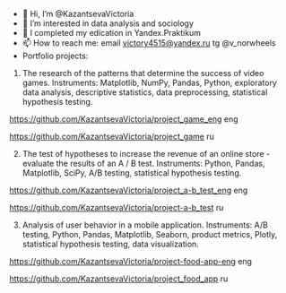 - 👋 Hi, I’m @KazantsevaVictoria
- 👀 I’m interested in data analysis and sociology
- 🌱 I completed my edication in Yandex.Praktikum
- 📫 How to reach me: email victory4515@yandex.ru
                      tg @v_norwheels
 - Portfolio projects:
1) The research of the patterns that determine the success of video games. 
Instruments: Matplotlib, NumPy, Pandas, Python, exploratory data analysis, descriptive statistics, data preprocessing, statistical hypothesis testing.

  https://github.com/KazantsevaVictoria/project_game_eng eng

  https://github.com/KazantsevaVictoria/project_game ru



2) The test of hypotheses to increase the revenue of an online store - evaluate the results of an A / B test. 
Instruments: Python, Pandas, Matplotlib, SciPy, A/B testing, statistical hypothesis testing.

  https://github.com/KazantsevaVictoria/project_a-b_test_eng eng

  https://github.com/KazantsevaVictoria/project-a-b_test ru

3) Analysis of user behavior in a mobile application. 
Instruments: A/B testing, Python, Pandas, Matplotlib, Seaborn, product metrics, Plotly, statistical hypothesis testing, data visualization.

  https://github.com/KazantsevaVictoria/project-food-app-eng eng

  https://github.com/KazantsevaVictoria/project_food_app ru

<!---
KazantsevaVictoria/KazantsevaVictoria is a ✨ special ✨ repository because its `README.md` (this file) appears on your GitHub profile.
You can click the Preview link to take a look at your changes.
--->
